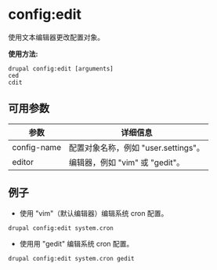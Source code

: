 # config:edit
使用文本编辑器更改配置对象。

**使用方法:**
```
drupal config:edit [arguments]
ced
cdit
```

## 可用参数
参数 | 详细信息
---------|-------------
config-name | 配置对象名称，例如 "user.settings"。
editor | 编辑器，例如 "vim" 或 "gedit"。

## 例子
* 使用 "vim"（默认编辑器）编辑系统 cron 配置。
```
drupal config:edit system.cron
```
* 使用用 "gedit" 编辑系统 cron 配置。
```
drupal config:edit system.cron gedit
```
